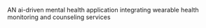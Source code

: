 AN ai-driven mental health application integrating wearable health monitoring and counseling services
